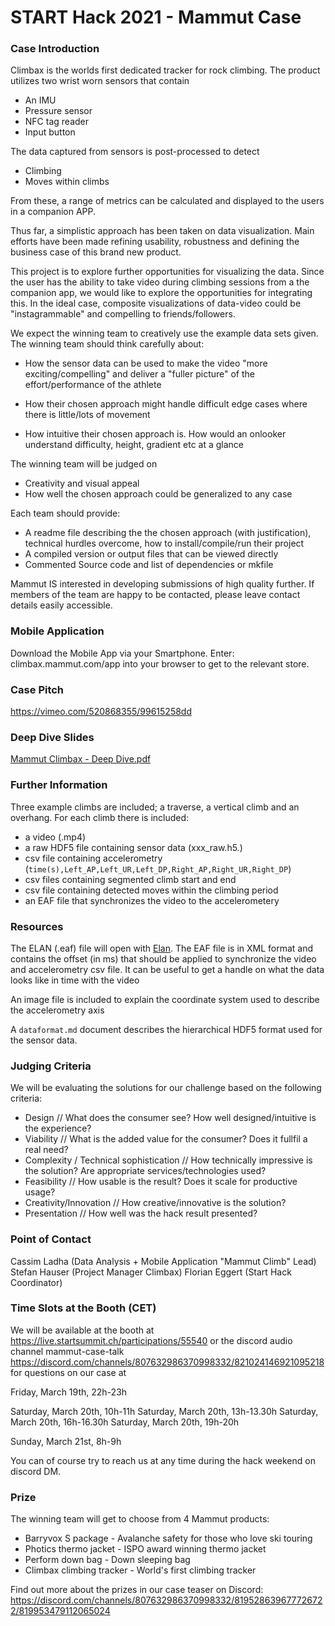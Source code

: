 # START Hack 2021 - Mammut Case

### Case Introduction
Climbax is the worlds first dedicated tracker for rock climbing. 
The product utilizes two wrist worn sensors that contain
 - An IMU
 - Pressure sensor
 - NFC tag reader
 - Input button

The data captured from sensors is post-processed to detect
 - Climbing
 - Moves within climbs

From these, a range of metrics can be calculated and displayed to the users in a companion APP. 

Thus far, a simplistic approach has been taken on data visualization. Main efforts have been made refining usability, robustness and defining the business case of this brand new product.

This project is to explore further opportunities for visualizing the data. Since the user has the ability to take video during climbing sessions from a the companion app, we would like to explore the opportunities for integrating this. In the ideal case, composite visualizations of data-video could be "instagrammable" and compelling to friends/followers.

We expect the winning team to creatively use the example data sets given. The winning team should think carefully about:

- How the sensor data can be used to make the video "more exciting/compelling" and deliver a "fuller picture" of the effort/performance of the athlete

- How their chosen approach might handle difficult edge cases where there is little/lots of movement

- How intuitive their chosen approach is. How would an onlooker understand difficulty, height, gradient etc at a glance

The winning team will be judged on 
 - Creativity and visual appeal
 - How well the chosen approach could be generalized to any case

Each team should provide:

- A readme file describing the the chosen approach (with justification), technical hurdles overcome, how to install/compile/run their project
- A compiled version or output files that can be viewed directly
- Commented Source code and list of dependencies or mkfile


Mammut IS interested in developing submissions of high quality further. If members of the team are happy to be contacted, please leave contact details easily accessible.

### Mobile Application

Download the Mobile App via your Smartphone.
Enter: climbax.mammut.com/app into your browser to get to the relevant store.

### Case Pitch

https://vimeo.com/520868355/99615258dd

### Deep Dive Slides

[Mammut Climbax - Deep Dive.pdf](https://github.com/START-Global/MAMMUT-STARTHACK21/files/6159513/Mammut.Climbax.-.Deep.Dive.pdf)

### Further Information
Three example climbs are included; a traverse, a vertical climb and an overhang. For each climb there is included:
 - a video (.mp4)
 - a raw HDF5 file containing sensor data (xxx_raw.h5.)
 - csv file containing accelerometry (`time(s),Left_AP,Left_UR,Left_DP,Right_AP,Right_UR,Right_DP`)
 - csv files containing segmented climb start and end
 - csv file containing detected moves within the climbing period
 - an EAF file that synchronizes the video to the accelerometery


### Resources
The ELAN (.eaf) file will open with [Elan](https://archive.mpi.nl/tla/elan/download). The EAF file is in XML format and contains the offset (in ms) that should be applied to synchronize the video and accelerometry csv file. It can be useful to get a handle on what the data looks like in time with the video

An image file is included to explain the coordinate system used to describe the accelerometry axis

A `dataformat.md` document describes the hierarchical HDF5 format used for the sensor data.


### Judging Criteria
We will be evaluating the solutions for our challenge based on the following criteria:
- Design // What does the consumer see? How well designed/intuitive is the experience?
- Viability // What is the added value for the consumer? Does it fullfil a real need?
- Complexity / Technical sophistication // How technically impressive is the solution? Are appropriate services/technologies used?
- Feasibility // How usable is the result? Does it scale for productive usage?
- Creativity/Innovation // How creative/innovative is the solution?
- Presentation // How well was the hack result presented?


### Point of Contact
Cassim Ladha (Data Analysis + Mobile Application "Mammut Climb" Lead)
Stefan Hauser (Project Manager Climbax)
Florian Eggert (Start Hack Coordinator)

### Time Slots at the Booth (CET)
We will be available at the booth at https://live.startsummit.ch/participations/55540
or the discord audio channel mammut-case-talk
https://discord.com/channels/807632986370998332/821024146921095218
for questions on our case at

Friday, March 19th, 22h-23h

Saturday, March 20th, 10h-11h
Saturday, March 20th, 13h-13.30h
Saturday, March 20th, 16h-16.30h
Saturday, March 20th, 19h-20h

Sunday, March 21st, 8h-9h

You can of course try to reach us at any time during the hack weekend on discord DM.

### Prize
The winning team will get to choose from 4 Mammut products:
- Barryvox S package - Avalanche safety for those who love ski touring
- Photics thermo jacket - ISPO award winning thermo jacket
- Perform down bag - Down sleeping bag 
- Climbax climbing tracker - World's first climbing tracker 

Find out more about the prizes in our case teaser on Discord:
https://discord.com/channels/807632986370998332/819528639677726722/819953479112065024
